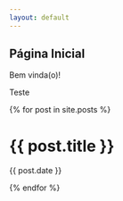 ```yaml
---
layout: default
---
```


## Página Inicial

Bem vinda(o)!

Teste

{% for post in site.posts %}
  <h1>{{ post.title }}</h1>
  <p>{{ post.date }}</p>
{% endfor %}
